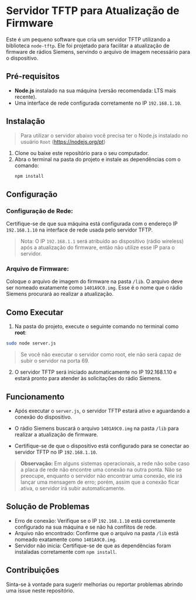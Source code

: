# Servidor TFTP para Atualização de Firmware

Este é um pequeno software que cria um servidor TFTP utilizando a biblioteca `node-tftp`. Ele foi projetado para facilitar a atualização de firmware de rádios Siemens, servindo o arquivo de imagem necessário para o dispositivo.

## Pré-requisitos

- **Node.js** instalado na sua máquina (versão recomendada: LTS mais recente).
- Uma interface de rede configurada corretamente no IP `192.168.1.10`.

## Instalação

> Para utilizar o servidor abaixo você precisa ter o Node.js instalado no usuário `Root` (https://nodejs.org/pt)

1. Clone ou baixe este repositório para o seu computador.
2. Abra o terminal na pasta do projeto e instale as dependências com o comando:
   ```bash
   npm install
   ```

## Configuração

### Configuração de Rede:

Certifique-se de que sua máquina está configurada com o endereço IP `192.168.1.10` na interface de rede usada pelo servidor TFTP.

> Nota: O IP `192.168.1.1` será atribuído ao dispositivo (rádio wireless) após a atualização do firmware, então não utilize esse IP para o servidor.

### Arquivo de Firmware:

Coloque o arquivo de imagem do firmware na pasta `/lib`.
O arquivo deve ser nomeado exatamente como `1401A9C0.img`. Esse é o nome que o rádio Siemens procurará ao realizar a atualização.

## Como Executar

1. Na pasta do projeto, execute o seguinte comando no terminal como **root**:

```bash
sudo node server.js
```

> Se você não executar o servidor como root, ele não será capaz de subir o servidor na porta 69.

2. O servidor TFTP será iniciado automaticamente no IP 192.168.1.10 e estará pronto para atender às solicitações do rádio Siemens.

## Funcionamento

- Após executar o `server.js`, o servidor TFTP estará ativo e aguardando a conexão do dispositivo.
- O rádio Siemens buscará o arquivo `1401A9C0.img` na pasta `/lib` para realizar a atualização de firmware.

- Certifique-se de que o dispositivo está configurado para se conectar ao servidor TFTP no IP `192.168.1.10`.

> **Observação:** Em alguns sistemas operacionais, a rede não sobe caso a placa de rede não encontre uma conexão na outra ponta. Não se preocupe, enquanto o servidor não encontrar uma conexão, ele irá lançar uma mensagem de erro; porém, assim que a conexão ficar ativa, o servidor irá subir automaticamente.

## Solução de Problemas

- Erro de conexão: Verifique se o IP `192.168.1.10` está corretamente configurado na sua máquina e se não há conflitos de rede.
- Arquivo não encontrado: Confirme que o arquivo na pasta `/lib` está nomeado exatamente como `1401A9C0.img`.
- Servidor não inicia: Certifique-se de que as dependências foram instaladas corretamente com `npm install`.

## Contribuições

Sinta-se à vontade para sugerir melhorias ou reportar problemas abrindo uma issue neste repositório.
